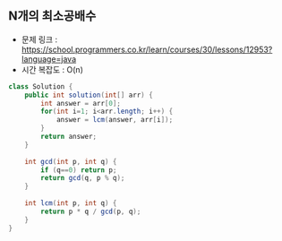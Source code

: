 ## N개의 최소공배수
* 문제 링크 : https://school.programmers.co.kr/learn/courses/30/lessons/12953?language=java
* 시간 복잡도 : O(n)
```Java
class Solution {
    public int solution(int[] arr) {
        int answer = arr[0];
        for(int i=1; i<arr.length; i++) {
            answer = lcm(answer, arr[i]);
        }
        return answer;
    }
    
    int gcd(int p, int q) {
        if (q==0) return p;
        return gcd(q, p % q);
    }
    
    int lcm(int p, int q) {
        return p * q / gcd(p, q);
    }
}
```
